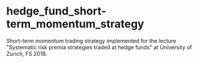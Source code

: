 # hedge_fund_short-term_momentum_strategy
Short-term momentum trading strategy implemented for the lecture "Systematic risk premia strategies traded at hedge funds" at University of Zurich, FS 2018.
